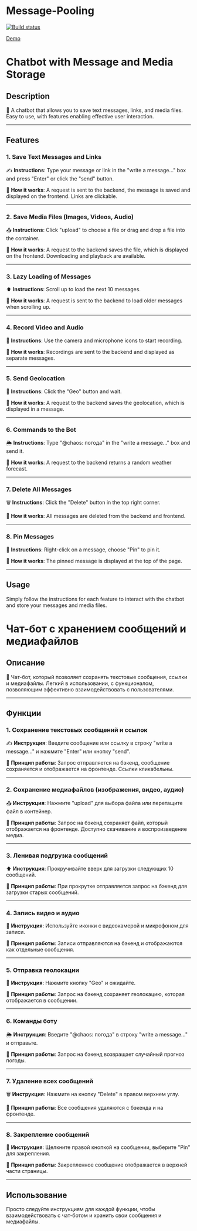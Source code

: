 # Message-Pooling



[![Build status](https://ci.appveyor.com/api/projects/status/github/Roman9456/Chaos-Organizer?branch=main&svg=true)](https://ci.appveyor.com/project/Roman9456/Chaos-Organizer/branch/main)



[Demo]( https://roman9456.github.io/Chaos-Organizer/)



# Chatbot with Message and Media Storage

## Description
🤖 A chatbot that allows you to save text messages, links, and media files. Easy to use, with features enabling effective user interaction.

---

## Features

### 1. Save Text Messages and Links
✍️ **Instructions**: Type your message or link in the "write a message..." box and press "Enter" or click the "send" button.

🔄 **How it works**: A request is sent to the backend, the message is saved and displayed on the frontend. Links are clickable.

---

### 2. Save Media Files (Images, Videos, Audio)
📤 **Instructions**: Click "upload" to choose a file or drag and drop a file into the container.

🔄 **How it works**: A request to the backend saves the file, which is displayed on the frontend. Downloading and playback are available.

---

### 3. Lazy Loading of Messages
⬆️ **Instructions**: Scroll up to load the next 10 messages.

🔄 **How it works**: A request is sent to the backend to load older messages when scrolling up.

---

### 4. Record Video and Audio
🎥 **Instructions**: Use the camera and microphone icons to start recording.

🔄 **How it works**: Recordings are sent to the backend and displayed as separate messages.

---

### 5. Send Geolocation
📍 **Instructions**: Click the "Geo" button and wait.

🔄 **How it works**: A request to the backend saves the geolocation, which is displayed in a message.

---

### 6. Commands to the Bot
🌦️ **Instructions**: Type "@chaos: погода" in the "write a message..." box and send it.

🔄 **How it works**: A request to the backend returns a random weather forecast.

---

### 7. Delete All Messages
🗑️ **Instructions**: Click the "Delete" button in the top right corner.

🔄 **How it works**: All messages are deleted from the backend and frontend.

---

### 8. Pin Messages
📌 **Instructions**: Right-click on a message, choose "Pin" to pin it.

🔄 **How it works**: The pinned message is displayed at the top of the page.

---

## Usage
Simply follow the instructions for each feature to interact with the chatbot and store your messages and media files.

# Чат-бот с хранением сообщений и медиафайлов

## Описание
🤖 Чат-бот, который позволяет сохранять текстовые сообщения, ссылки и медиафайлы. Легкий в использовании, с функционалом, позволяющим эффективно взаимодействовать с пользователями.

---

## Функции

### 1. Сохранение текстовых сообщений и ссылок
✍️ **Инструкция**: Введите сообщение или ссылку в строку "write a message..." и нажмите "Enter" или кнопку "send".

🔄 **Принцип работы**: Запрос отправляется на бэкенд, сообщение сохраняется и отображается на фронтенде. Ссылки кликабельны.

---

### 2. Сохранение медиафайлов (изображения, видео, аудио)
📤 **Инструкция**: Нажмите "upload" для выбора файла или перетащите файл в контейнер.

🔄 **Принцип работы**: Запрос на бэкенд сохраняет файл, который отображается на фронтенде. Доступно скачивание и воспроизведение медиа.

---

### 3. Ленивая подгрузка сообщений
⬆️ **Инструкция**: Прокручивайте вверх для загрузки следующих 10 сообщений.

🔄 **Принцип работы**: При прокрутке отправляется запрос на бэкенд для загрузки старых сообщений.

---

### 4. Запись видео и аудио
🎥 **Инструкция**: Используйте иконки с видеокамерой и микрофоном для записи.

🔄 **Принцип работы**: Записи отправляются на бэкенд и отображаются как отдельные сообщения.

---

### 5. Отправка геолокации
📍 **Инструкция**: Нажмите кнопку "Geo" и ожидайте.

🔄 **Принцип работы**: Запрос на бэкенд сохраняет геолокацию, которая отображается в сообщении.

---

### 6. Команды боту
🌦️ **Инструкция**: Введите "@chaos: погода" в строку "write a message..." и отправьте.

🔄 **Принцип работы**: Запрос на бэкенд возвращает случайный прогноз погоды.

---

### 7. Удаление всех сообщений
🗑️ **Инструкция**: Нажмите на кнопку "Delete" в правом верхнем углу.

🔄 **Принцип работы**: Все сообщения удаляются с бэкенда и на фронтенде.

---

### 8. Закрепление сообщений
📌 **Инструкция**: Щелкните правой кнопкой на сообщении, выберите "Pin" для закрепления.

🔄 **Принцип работы**: Закрепленное сообщение отображается в верхней части страницы.

---

## Использование
Просто следуйте инструкциям для каждой функции, чтобы взаимодействовать с чат-ботом и хранить свои сообщения и медиафайлы.
